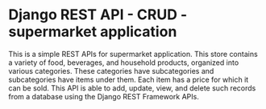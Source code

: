 # Django REST API - CRUD - supermarket application

This is a simple REST APIs for supermarket application. This store contains a variety of food, beverages, and household products, organized into various categories. These categories have subcategories and subcategories have items under them. Each item has a price for which it can be sold. This API is able to add, update, view, and delete such records from a database using the Django REST Framework APIs.
